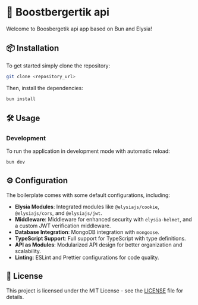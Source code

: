 # 🚀 Boostbergertik api

Welcome to Boosbergetik api app based on Bun and Elysia!

## 📦 Installation

To get started simply clone the repository:

```bash
git clone <repository_url>
```

Then, install the dependencies:

```bash
bun install
```

## 🛠 Usage

### Development

To run the application in development mode with automatic reload:

```bash
bun dev
```

## ⚙️ Configuration

The boilerplate comes with some default configurations, including:

- **Elysia Modules**: Integrated modules like `@elysiajs/cookie`, `@elysiajs/cors`, and `@elysiajs/jwt`.
- **Middleware**: Middleware for enhanced security with `elysia-helmet`, and a custom JWT verification middleware.
- **Database Integration**: MongoDB integration with `mongoose`.
- **TypeScript Support**: Full support for TypeScript with type definitions.
- **API as Modules**: Modularized API design for better organization and scalability.
- **Linting**: ESLint and Prettier configurations for code quality.

## 📄 License

This project is licensed under the MIT License - see the [LICENSE](LICENSE) file for details.
